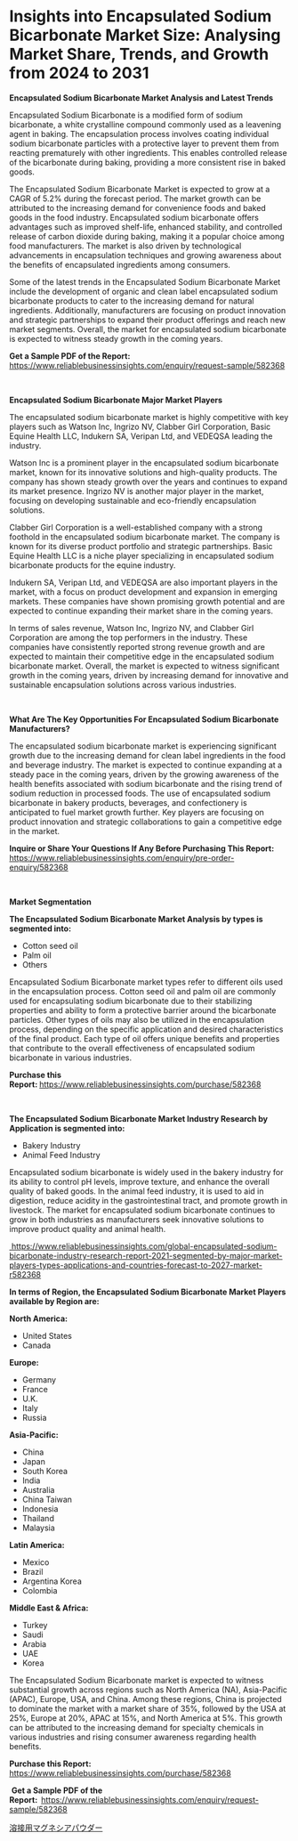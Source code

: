 <p><h1>Insights into Encapsulated Sodium Bicarbonate Market Size: Analysing Market Share, Trends, and Growth from 2024 to 2031</h1></p><p><strong>Encapsulated Sodium Bicarbonate Market Analysis and Latest Trends</strong></p>
<p><p>Encapsulated Sodium Bicarbonate is a modified form of sodium bicarbonate, a white crystalline compound commonly used as a leavening agent in baking. The encapsulation process involves coating individual sodium bicarbonate particles with a protective layer to prevent them from reacting prematurely with other ingredients. This enables controlled release of the bicarbonate during baking, providing a more consistent rise in baked goods.</p><p>The Encapsulated Sodium Bicarbonate Market is expected to grow at a CAGR of 5.2% during the forecast period. The market growth can be attributed to the increasing demand for convenience foods and baked goods in the food industry. Encapsulated sodium bicarbonate offers advantages such as improved shelf-life, enhanced stability, and controlled release of carbon dioxide during baking, making it a popular choice among food manufacturers. The market is also driven by technological advancements in encapsulation techniques and growing awareness about the benefits of encapsulated ingredients among consumers.</p><p>Some of the latest trends in the Encapsulated Sodium Bicarbonate Market include the development of organic and clean label encapsulated sodium bicarbonate products to cater to the increasing demand for natural ingredients. Additionally, manufacturers are focusing on product innovation and strategic partnerships to expand their product offerings and reach new market segments. Overall, the market for encapsulated sodium bicarbonate is expected to witness steady growth in the coming years.</p></p>
<p><strong>Get a Sample PDF of the Report:&nbsp;</strong> <a href="https://www.reliablebusinessinsights.com/enquiry/request-sample/582368">https://www.reliablebusinessinsights.com/enquiry/request-sample/582368</a></p>
<p>&nbsp;</p>
<p><strong>Encapsulated Sodium Bicarbonate Major Market Players</strong></p>
<p><p>The encapsulated sodium bicarbonate market is highly competitive with key players such as Watson Inc, Ingrizo NV, Clabber Girl Corporation, Basic Equine Health LLC, Indukern SA, Veripan Ltd, and VEDEQSA leading the industry. </p><p>Watson Inc is a prominent player in the encapsulated sodium bicarbonate market, known for its innovative solutions and high-quality products. The company has shown steady growth over the years and continues to expand its market presence. Ingrizo NV is another major player in the market, focusing on developing sustainable and eco-friendly encapsulation solutions. </p><p>Clabber Girl Corporation is a well-established company with a strong foothold in the encapsulated sodium bicarbonate market. The company is known for its diverse product portfolio and strategic partnerships. Basic Equine Health LLC is a niche player specializing in encapsulated sodium bicarbonate products for the equine industry. </p><p>Indukern SA, Veripan Ltd, and VEDEQSA are also important players in the market, with a focus on product development and expansion in emerging markets. These companies have shown promising growth potential and are expected to continue expanding their market share in the coming years. </p><p>In terms of sales revenue, Watson Inc, Ingrizo NV, and Clabber Girl Corporation are among the top performers in the industry. These companies have consistently reported strong revenue growth and are expected to maintain their competitive edge in the encapsulated sodium bicarbonate market. Overall, the market is expected to witness significant growth in the coming years, driven by increasing demand for innovative and sustainable encapsulation solutions across various industries.</p></p>
<p>&nbsp;</p>
<p><strong>What Are The Key Opportunities For Encapsulated Sodium Bicarbonate Manufacturers?</strong></p>
<p><p>The encapsulated sodium bicarbonate market is experiencing significant growth due to the increasing demand for clean label ingredients in the food and beverage industry. The market is expected to continue expanding at a steady pace in the coming years, driven by the growing awareness of the health benefits associated with sodium bicarbonate and the rising trend of sodium reduction in processed foods. The use of encapsulated sodium bicarbonate in bakery products, beverages, and confectionery is anticipated to fuel market growth further. Key players are focusing on product innovation and strategic collaborations to gain a competitive edge in the market.</p></p>
<p><strong>Inquire or Share Your Questions If Any Before Purchasing This Report:</strong> <a href="https://www.reliablebusinessinsights.com/enquiry/pre-order-enquiry/582368">https://www.reliablebusinessinsights.com/enquiry/pre-order-enquiry/582368</a></p>
<p>&nbsp;</p>
<p><strong>Market Segmentation</strong></p>
<p><strong>The Encapsulated Sodium Bicarbonate Market Analysis by types is segmented into:</strong></p>
<p><ul><li>Cotton seed oil</li><li>Palm oil</li><li>Others</li></ul></p>
<p><p>Encapsulated Sodium Bicarbonate market types refer to different oils used in the encapsulation process. Cotton seed oil and palm oil are commonly used for encapsulating sodium bicarbonate due to their stabilizing properties and ability to form a protective barrier around the bicarbonate particles. Other types of oils may also be utilized in the encapsulation process, depending on the specific application and desired characteristics of the final product. Each type of oil offers unique benefits and properties that contribute to the overall effectiveness of encapsulated sodium bicarbonate in various industries.</p></p>
<p><strong>Purchase this Report:&nbsp;</strong><a href="https://www.reliablebusinessinsights.com/purchase/582368">https://www.reliablebusinessinsights.com/purchase/582368</a></p>
<p>&nbsp;</p>
<p><strong>The Encapsulated Sodium Bicarbonate Market Industry Research by Application is segmented into:</strong></p>
<p><ul><li>Bakery Industry</li><li>Animal Feed Industry</li></ul></p>
<p><p>Encapsulated sodium bicarbonate is widely used in the bakery industry for its ability to control pH levels, improve texture, and enhance the overall quality of baked goods. In the animal feed industry, it is used to aid in digestion, reduce acidity in the gastrointestinal tract, and promote growth in livestock. The market for encapsulated sodium bicarbonate continues to grow in both industries as manufacturers seek innovative solutions to improve product quality and animal health.</p></p>
<p><a href="https://www.reliablebusinessinsights.com/global-encapsulated-sodium-bicarbonate-industry-research-report-2021-segmented-by-major-market-players-types-applications-and-countries-forecast-to-2027-market-r582368">&nbsp;https://www.reliablebusinessinsights.com/global-encapsulated-sodium-bicarbonate-industry-research-report-2021-segmented-by-major-market-players-types-applications-and-countries-forecast-to-2027-market-r582368</a></p>
<p><strong>In terms of Region, the Encapsulated Sodium Bicarbonate Market Players available by Region are:</strong></p>
<p>
    <p> <strong> North America: </strong>
        <ul>
            <li>United States</li>
            <li>Canada</li>
        </ul>
        </p> 
    <p> <strong> Europe: </strong>
        <ul>
            <li>Germany</li>
            <li>France</li>
            <li>U.K.</li>
            <li>Italy</li>
            <li>Russia</li>
        </ul>
        </p> 
    <p> <strong> Asia-Pacific: </strong>
        <ul>
            <li>China</li>
            <li>Japan</li>
            <li>South Korea</li>
            <li>India</li>
            <li>Australia</li>
            <li>China Taiwan</li>
            <li>Indonesia</li>
            <li>Thailand</li>
            <li>Malaysia</li>
        </ul>
        </p> 
    <p> <strong> Latin America: </strong>
        <ul>
            <li>Mexico</li>
            <li>Brazil</li>
            <li>Argentina Korea</li>
            <li>Colombia</li>
        </ul>
        </p> 
    <p> <strong> Middle East & Africa: </strong>
        <ul>
            <li>Turkey</li>
            <li>Saudi</li>
            <li>Arabia</li>
            <li>UAE</li>
            <li>Korea</li>
        </ul>
    </p>
    </p>
<p><p>The Encapsulated Sodium Bicarbonate market is expected to witness substantial growth across regions such as North America (NA), Asia-Pacific (APAC), Europe, USA, and China. Among these regions, China is projected to dominate the market with a market share of 35%, followed by the USA at 25%, Europe at 20%, APAC at 15%, and North America at 5%. This growth can be attributed to the increasing demand for specialty chemicals in various industries and rising consumer awareness regarding health benefits.</p></p>
<p><strong>Purchase this Report: </strong><a href="https://www.reliablebusinessinsights.com/purchase/582368">https://www.reliablebusinessinsights.com/purchase/582368</a></p>
<p>&nbsp;<strong>Get a Sample PDF of the Report:&nbsp;&nbsp;</strong><a href="https://www.reliablebusinessinsights.com/enquiry/request-sample/582368">https://www.reliablebusinessinsights.com/enquiry/request-sample/582368</a></p>
<p><strong></strong></p>
<p><p><a href="https://medium.com/@pedrogers56456/%E6%BA%B6%E6%8E%A5%E7%94%A8%E3%83%9E%E3%82%B0%E3%83%8D%E3%82%B7%E3%82%A2%E7%B2%89%E6%9C%AB%E5%B8%82%E5%A0%B4%E3%81%AF-2031%E5%B9%B4%E3%81%BE%E3%81%A7%E3%81%AE%E5%B8%82%E5%A0%B4%E3%82%B7%E3%82%A7%E3%82%A2-%E3%82%B5%E3%82%A4%E3%82%BA-%E3%81%8A%E3%82%88%E3%81%B3%E4%BA%88%E6%B8%AC%E3%82%92%E5%AF%BE%E8%B1%A1%E3%81%A8%E3%81%97%E3%81%A6%E3%81%84%E3%81%BE%E3%81%99-b77f6dd03f29">溶接用マグネシアパウダー</a></p></p>